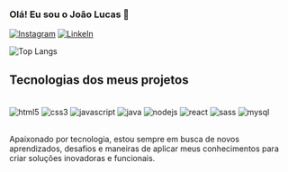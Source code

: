 ### Olá! Eu sou o João Lucas 👋


[![Instagram](https://img.shields.io/badge/Instagram-E4405F?style=for-the-badge&logo=instagram&logoColor=white)](https://www.instagram.com/joao.lsf/)
[![LinkeIn](https://img.shields.io/badge/LinkedIn-0077B5?style=for-the-badge&logo=linkedin&logoColor=white)](https://www.linkedin.com/in/joao-lucas-241379231/)

![Top Langs](https://github-readme-stats.vercel.app/api/top-langs/?username=pokergames112&langs_count=8)

## Tecnologias dos meus projetos

<div style="display: inline_block"><br/>
  <img align="center" alt="html5" src="https://img.shields.io/badge/HTML-239120?style=for-the-badge&logo=html5&logoColor=white"/>
  <img align="center" alt="css3" src="https://img.shields.io/badge/CSS-239120?&style=for-the-badge&logo=css3&logoColor=white"/>
  <img align="center" alt="javascript" src="https://img.shields.io/badge/JavaScript-323330?style=for-the-badge&logo=javascript&logoColor=F7DF1E"/>
  <img align="center" alt="java" src="https://img.shields.io/badge/Java-ED8B00?style=for-the-badge&logo=openjdk&logoColor=white"/>
  <img align="center" alt="nodejs" src="https://img.shields.io/badge/Node.js-43853D?style=for-the-badge&logo=node.js&logoColor=white"/>
    <img align="center" alt="react" src="https://img.shields.io/badge/React-20232A?style=for-the-badge&logo=react&logoColor=61DAFB"/>
      <img align="center" alt="sass" src="https://img.shields.io/badge/Sass-CC6699?style=for-the-badge&logo=sass&logoColor=white"/>
        <img align="center" alt="mysql" src="https://img.shields.io/badge/MySQL-00000F?style=for-the-badge&logo=mysql&logoColor=white"/><br/>
<br/>

Apaixonado por tecnologia, estou sempre em busca de novos aprendizados, desafios e maneiras de aplicar meus conhecimentos para criar soluções inovadoras e funcionais.

  
</div>
